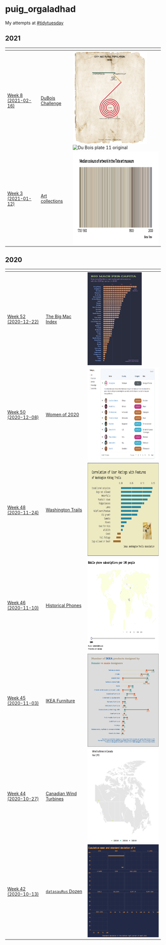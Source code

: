 # puig_orgaladhad

My attempts at [#tidytuesday](https://github.com/rfordatascience/tidytuesday)

## 2021

| <!-- --> | <!-- --> | <!-- --> |
| --- | --- | --- |
| [Week 8 (2021-02-16)](2021_08_dubois_challenge) | [DuBois Challenge](2021_08_dubois_challenge) |  <a href="2021_08_dubois_challenge"><img src="2021_08_dubois_challenge/figs/plot-1.png" alt="Du Bois plate 11 remake" height="300"></a> <img src="https://raw.githubusercontent.com/ajstarks/dubois-data-portraits/master/challenge/challenge06/original-plate-11.jpg" alt="Du Bois plate 11 original" height="300"> |
| [Week 3 (2021-01-12)](2021_03_art_collections) | [Art collections](2021_03_art_collections) |  <a href="2021_03_art_collections"><img src="2021_03_art_collections/figs/stripes-plot-1.png" alt="Art collections" height="300"></a> |

## 2020

| <!-- --> | <!-- --> | <!-- --> |
| --- | --- | --- |
| [Week 52 (2020-12-22)](2020_52_big_mac_index) | [The Big Mac Index](2020_52_big_mac_index) | <a href="2020_52_big_mac_index"><img src="2020_52_big_mac_index/figs/big-mac-capita-1.png" alt="The Big Mac Index" height="300"></a> |
| [Week 50 (2020-12-08)](2020_50_women_of_2020) | [Women of 2020](2020_50_women_of_2020) | <a href="https://rpubs.com/long39ng/702061"><img src="2020_50_women_of_2020/figs/women_tbl_ss.png" alt="Women of 2020" height="300"></a> |
| [Week 48 (2020-11-24)](2020_48_washington_trails) | [Washington Trails](2020_48_washington_trails) | <a href="2020_48_washington_trails"><img src="2020_48_washington_trails/figs/corr-plot-1.png" alt="Washington Trails" height="300"></a> |
| [Week 46 (2020-11-10)](2020_46_historical_phones) | [Historical Phones](2020_46_historical_phones) | <a href="2020_46_historical_phones"><img src="2020_46_historical_phones/figs/world-mobile-animation-1.gif" alt="Historical Phones" height="300"></a> |
| [Week 45 (2020-11-03)](2020_45_ikea_furniture) | [IKEA Furniture](2020_45_ikea_furniture) | <a href="2020_45_ikea_furniture"><img src="2020_45_ikea_furniture/figs/dumbbell-1.png" alt="IKEA Furniture" height="300"></a> |
| [Week 44 (2020-10-27)](2020_44_canadian_wind_turbines) | [Canadian Wind Turbines](2020_44_canadian_wind_turbines) | <a href="2020_44_canadian_wind_turbines"><img src="2020_44_canadian_wind_turbines/figs/animate-1.gif" alt="Canadian Wind Turbines" height="300"></a> |
| [Week 42 (2020-10-13)](2020_42_datasaurus) | [`datasauRus` Dozen](2020_42_datasaurus) |  <a href="2020_42_datasaurus"><img src="2020_42_datasaurus/figs/animate-render-1.gif" alt="datasauRus Dozen" height="300"></a> |
